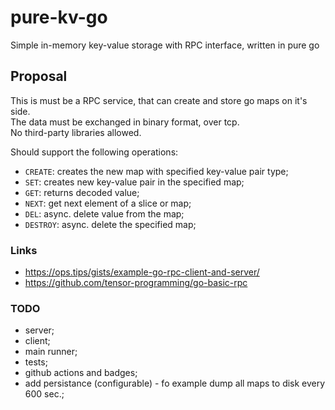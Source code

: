 # pure-kv-go  
Simple in-memory key-value storage with RPC interface, written in pure go  

## Proposal  
This is must be a RPC service, that can create and store go maps on it's side.  
The data must be exchanged in binary format, over tcp.  
No third-party libraries allowed.  

Should support the following operations:  
 - `CREATE`: creates the new map with specified key-value pair type;  
 - `SET`: creates new key-value pair in the specified map;  
 - `GET`: returns decoded value;  
 - `NEXT`: get next element of a slice or map;  
 - `DEL`: async. delete value from the map;  
 - `DESTROY`: async. delete the specified map;  

### Links  
 - https://ops.tips/gists/example-go-rpc-client-and-server/  
 - https://github.com/tensor-programming/go-basic-rpc  

### TODO  
 - server;  
 - client;  
 - main runner;  
 - tests;  
 - github actions and badges;  
 - add persistance (configurable) - fo example dump all maps to disk every 600 sec.;  
